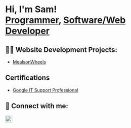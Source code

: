 <h1>Hi, I'm Sam! <br/><a href="https://github.com/samuelaberenika">Programmer</a>, <a href="https://www.linkedin.com/in/samuelaberenika/">Software/Web Developer</a>

<h2>👨‍💻 Website Development Projects:</h2>

  - [MealsonWheels](https://github.com/joshmadakor1/Algorithms-Practice)


<h2> Certifications </h2>

- [Google IT Support Professional](https://www.youtube.com/watch?v=a83ASGn_V_s)

<h2> 🤳 Connect with me:</h2>


[<img align="left" alt="SamuelAberenika | LinkedIn" width="22px" src="https://cdn.jsdelivr.net/npm/simple-icons@v3/icons/linkedin.svg" />][linkedin]


[linkedin]: https://linkedin.com/in/samuelaberenika

